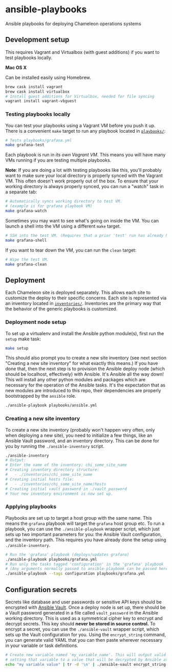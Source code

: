 # ansible-playbooks

Ansible playbooks for deploying Chameleon operations systems

## Development setup

This requires Vagrant and Virtualbox (with guest additions) if you want to test playbooks locally.

**Mac OS X**

Can be installed easily using Homebrew.

```bash
brew cask install vagrant
brew cask install virtualbox
# Install guest additions for Virtualbox, needed for file syncing
vagrant install vagrant-vbguest
```

### Testing playbooks locally

You can test your playbooks using a Vagrant VM before you push it up. There is a convenient `make` target to run any playbook located in [`playbooks/`](./playbooks):

```bash
# Tests playbooks/grafana.yml
make grafana-test
```

Each playbook is run in _its own Vagrant VM_. This means you will have many VMs running if you are testing multiple playbooks.

**Note**: If you are doing a lot with testing playbooks like this, you'll probably want to make sure your local directory is properly synced with the Vagrant VM. This often doesn't work properly out of the box. To ensure that your working directory is always properly synced, you can run a "watch" task in a separate tab:

```bash
# Automatically syncs working directory to test VM.
# (example is for grafana playbook VM)
make grafana-watch
```

Sometimes you may want to see what's going on inside the VM. You can launch a shell into the VM using a different `make` target.

```bash
# SSH into the test VM. (Requires that a prior 'test' run has already happened.)
make grafana-shell
```

If you want to tear down the VM, you can run the `clean` target:

```bash
# Wipe the test VM.
make grafana-clean
```

## Deployment

Each Chameleon site is deployed separately. This allows each site to customize the deploy to their specific concerns. Each site is represented via an inventory located in [`inventories/`](./inventories). Inventories are the primary way that the behavior of the generic playbooks is customized.

### Deployment node setup

To set up a virtualenv and install the Ansible python module(s), first run the `setup` make task:

```bash
make setup
```

This should also prompt you to create a new site inventory (see next section "Creating a new site inventory" for what exactly this means.) If you have done that, then the next step is to provision the Ansible deploy node (which should be localhost, effectively) with Ansible. It's Ansible all the way down! This will install any other python modules and packages which are necessary for the operation of the Ansible tasks. It's the expectation that as new modules are introduced to this repo, their dependencies are properly bootstrapped by the `ansible` role.

```bash
./ansible-playbook playbooks/ansible.yml
```

### Creating a new site inventory

To create a new site inventory (probably won't happen very often, only when deploying a new site), you need to initialize a few things, like an Ansible Vault password, and an inventory directory. This can be done for you by running the `./ansible-inventory` script.

```bash
./ansible-inventory
# Output:
# Enter the name of the inventory: chi_some_site_name
# Creating inventory directory structure:
#   - ./inventories/chi_some_site_name
# Creating initial hosts file:
#   - ./inventories/chi_some_site_name/hosts
# Creating initial vault password in ./vault_password
# Your new inventory environment is now set up.
```

### Applying playbooks

Playbooks are set up to target a host group with the same name. This means the `grafana` playbook will target the `grafana` host group etc. To run a playbook, you can use the `./ansible-playbook` wrapper script, which just sets up two important parameters for you: the Ansible Vault configuration, and the inventory path. This requires you have already done the setup using `./ansible-inventory`.

```bash
# Run the 'grafana' playbook (deploys/updates grafana)
./ansible-playbook playbooks/grafana.yml
# Run only the tasks tagged 'configuration' in the 'grafana' playbook
# (Any arguments normally passed to ansible-playbook can be passed here.)
./ansible-playbook --tags configuration playbooks/grafana.yml
```

## Configuration secrets

Secrets like database and user passwords or sensitive API keys should be encrypted with [Ansible Vault](https://docs.ansible.com/ansible/latest/user_guide/vault.html). Once a deploy node is set up, there should be a Vault password generated in a file called `vault_password` in the Ansible working directory. This is used as a symmetrical cipher key to encrypt and decrypt secrets. This key should **never be stored in source control.** To encrypt a secret, you can use the `./ansible-vault` wrapper script, which sets up the Vault configuration for you. Using the `encrypt_string` command, you can generate valid YAML that you can then paste wherever necessary in your variable or task definitions.

```bash
# Create new variable named 'my_variable_name'. This will output valid YAML
# setting that variable to a value that will be decrypted by Ansible at runtime.
echo "my variable value" | tr -d '\n' | ./ansible-vault encrypt_string --stdin-name="my_variable_name"
```

